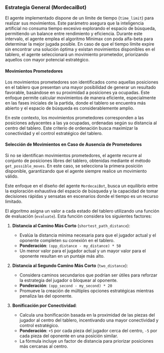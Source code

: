 ### Estrategia General (MordecaiBot)

El agente implementado dispone de un límite de tiempo (`time_limit`) para realizar sus movimientos. Este parámetro asegura que la inteligencia artificial no consuma tiempo excesivo explorando el espacio de búsqueda, permitiendo un balance entre rendimiento y eficiencia. Durante este intervalo, el agente emplea el algoritmo Minimax con poda alfa-beta para determinar la mejor jugada posible. En caso de que el tiempo límite expire sin encontrar una solución óptima y existan movimientos disponibles en el tablero, el agente seleccionará un movimiento prometedor, priorizando aquellos con mayor potencial estratégico.

#### Movimientos Prometedores

Los movimientos prometedores son identificados como aquellas posiciones en el tablero que presentan una mayor posibilidad de generar un resultado favorable, basándose en su proximidad a posiciones ya ocupadas. Este enfoque permite calcular movimientos de manera eficiente, especialmente en las fases iniciales de la partida, donde el tablero se encuentra más abierto y el espacio de búsqueda es considerablemente amplio. 

En este contexto, los movimientos prometedores corresponden a las posiciones adyacentes a las ya ocupadas, ordenadas según su distancia al centro del tablero. Este criterio de ordenación busca maximizar la conectividad y el control estratégico del tablero.

#### Selección de Movimientos en Caso de Ausencia de Prometedores

Si no se identifican movimientos prometedores, el agente recurre al conjunto de posiciones libres del tablero, obtenidas mediante el método `get_possible_moves`. En este caso, se selecciona la primera posición disponible, garantizando que el agente siempre realice un movimiento válido.

Este enfoque en el diseño del agente `MordecaiBot`, busca un equilibrio entre la exploración exhaustiva del espacio de búsqueda y la capacidad de tomar decisiones rápidas y sensatas en escenarios donde el tiempo es un recurso limitado.

El algoritmo asigna un valor a cada estado del tablero utilizando una función de evaluación (`evaluate`). Esta función considera los siguientes factores:

1. **Distancia al Camino Más Corto** (`shortest_path_distance`):
    - Evalúa la distancia mínima necesaria para que el jugador actual y el oponente completen su conexión en el tablero.
    - **Ponderación**: `(opp_distance - my_distance) * 50`
    - Un menor valor para el jugador actual y un mayor valor para el oponente resultan en un puntaje más alto.

2. **Distancia al Segundo Camino Más Corto** (`two_distance`):
    - Considera caminos secundarios que podrían ser útiles para reforzar la estrategia del jugador o bloquear al oponente.
    - **Ponderación**: `(opp_second - my_second) * 20`
    - Promueve la creación de múltiples opciones estratégicas mientras penaliza las del oponente.

3. **Bonificación por Conectividad**:
    - Calcula una bonificación basada en la proximidad de las piezas del jugador al centro del tablero, incentivando una mayor conectividad y control estratégico.
    - **Ponderación**: `+5` por cada pieza del jugador cerca del centro, `-5` por cada pieza del oponente en una posición similar.
    - La fórmula incluye un factor de distancia para priorizar posiciones más cercanas al centro.
